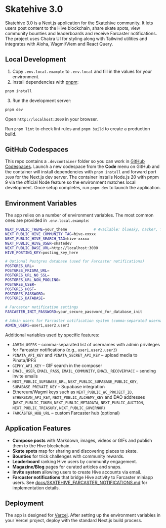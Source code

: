 # Skatehive 3.0

Skatehive 3.0 is a Next.js application for the [Skatehive](https://www.skatehive.app) community. It lets users post content to the Hive blockchain, share skate spots, view community bounties and leaderboards and receive Farcaster notifications. The project uses Chakra UI for styling along with Tailwind utilities and integrates with Aioha, Wagmi/Viem and React Query.

## Local Development

1. Copy `.env.local.example` to `.env.local` and fill in the values for your environment.
2. Install dependencies with [pnpm](https://pnpm.io):

```bash
pnpm install
```

3. Run the development server:

```bash
pnpm dev
```

Open `http://localhost:3000` in your browser.

Run `pnpm lint` to check lint rules and `pnpm build` to create a production build.

## GitHub Codespaces

This repo contains a `.devcontainer` folder so you can work in
[GitHub Codespaces](https://github.com/features/codespaces). Launch a
new codespace from the **Code** menu on GitHub and the container will
install dependencies with `pnpm install` and forward port `3000` for the
Next.js dev server. The container installs Node.js 20 with pnpm 9 via the
official Node feature so the environment matches local development.
Once setup completes, run `pnpm dev` to launch the application.


## Environment Variables

The app relies on a number of environment variables. The most common ones are provided in `.env.local.example`:

```bash
NEXT_PUBLIC_THEME=your_theme            # Available: bluesky, hacker, forest, nounish, etc.
NEXT_PUBLIC_HIVE_COMMUNITY_TAG=hive-xxxxx
NEXT_PUBLIC_HIVE_SEARCH_TAG=hive-xxxxx
NEXT_PUBLIC_HIVE_USER=skatedev
NEXT_PUBLIC_BASE_URL=http://localhost:3000
HIVE_POSTING_KEY=posting_key_here

# Optional Postgres database (used for Farcaster notifications)
POSTGRES_URL=
POSTGRES_PRISMA_URL=
POSTGRES_URL_NO_SSL=
POSTGRES_URL_NON_POOLING=
POSTGRES_USER=
POSTGRES_HOST=
POSTGRES_PASSWORD=
POSTGRES_DATABASE=

# Farcaster notification settings
FARCASTER_INIT_PASSWORD=your_secure_password_for_database_init

# Admin users for Farcaster notification system (comma-separated usernames)
ADMIN_USERS=user1,user2,user3
```

Additional variables used by specific features:

- `ADMIN_USERS` – comma-separated list of usernames with admin privileges for Farcaster notifications (e.g., `user1,user2,user3`)
- `PINATA_API_KEY` and `PINATA_SECRET_API_KEY` – upload media to Pinata/IPFS
- `GIPHY_API_KEY` – GIF search in the composer
- `EMAIL_USER`, `EMAIL_PASS`, `EMAIL_COMMUNITY`, `EMAIL_RECOVERYACC` – sending invite emails
- `NEXT_PUBLIC_SUPABASE_URL`, `NEXT_PUBLIC_SUPABASE_PUBLIC_KEY`, `SUPABASE_PRIVATE_KEY` – Supabase integration
- Ethereum/Wagmi keys such as `NEXT_PUBLIC_WC_PROJECT_ID`, `ETHERSCAN_API_KEY`, `NEXT_PUBLIC_ALCHEMY_KEY` and DAO addresses (`NEXT_PUBLIC_TOKEN`, `NEXT_PUBLIC_METADATA`, `NEXT_PUBLIC_AUCTION`, `NEXT_PUBLIC_TREASURY`, `NEXT_PUBLIC_GOVERNOR`)
- `FARCASTER_HUB_URL` – custom Farcaster hub (optional)

## Application Features

- **Compose posts** with Markdown, images, videos or GIFs and publish them to the Hive blockchain.
- **Skate spots** map for sharing and discovering places to skate.
- **Bounties** for trick challenges with community rewards.
- **Leaderboard** ranking Hive users by community engagement.
- **Magazine/Blog** pages for curated articles and snaps.
- **Invite system** allowing users to create Hive accounts via email.
- **Farcaster notifications** that bridge Hive activity to Farcaster miniapp users. See [docs/SKATEHIVE_FARCASTER_NOTIFICATIONS.md](docs/SKATEHIVE_FARCASTER_NOTIFICATIONS.md) for implementation details.

## Deployment

The app is designed for [Vercel](https://vercel.com). After setting up the environment variables in your Vercel project, deploy with the standard Next.js build process.

